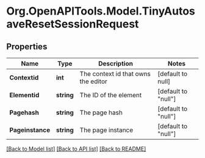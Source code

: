 # Org.OpenAPITools.Model.TinyAutosaveResetSessionRequest

## Properties

Name | Type | Description | Notes
------------ | ------------- | ------------- | -------------
**Contextid** | **int** | The context id that owns the editor | [default to null]
**Elementid** | **string** | The ID of the element | [default to "null"]
**Pagehash** | **string** | The page hash | [default to "null"]
**Pageinstance** | **string** | The page instance | [default to "null"]

[[Back to Model list]](../README.md#documentation-for-models) [[Back to API list]](../README.md#documentation-for-api-endpoints) [[Back to README]](../README.md)

